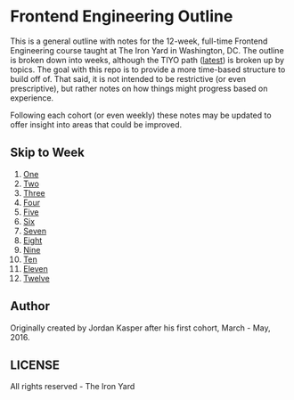 # Frontend Engineering Outline

This is a general outline with notes for the 12-week, full-time Frontend Engineering course taught at The Iron Yard in Washington, DC. The outline is broken down into weeks, although the TIYO path ([latest](https://online.theironyard.com/admin/paths/295)) is broken up by topics. The goal with this repo is to provide a more time-based structure to build off of. That said, it is not intended to be restrictive (or even prescriptive), but rather notes on how things might progress based on experience.

Following each cohort (or even weekly) these notes may be updated to offer insight into areas that could be improved.

## Skip to Week

1. [One](week-01.md)
1. [Two](week-02.md)
1. [Three](week-03.md)
1. [Four](week-04.md)
1. [Five](week-05.md)
1. [Six](week-06.md)
1. [Seven](week-07.md)
1. [Eight](week-08.md)
1. [Nine](week-09.md)
1. [Ten](week-10.md)
1. [Eleven](week-11.md)
1. [Twelve](week-12.md)

## Author

Originally created by Jordan Kasper after his first cohort, March - May, 2016.

## LICENSE

All rights reserved  - The Iron Yard
